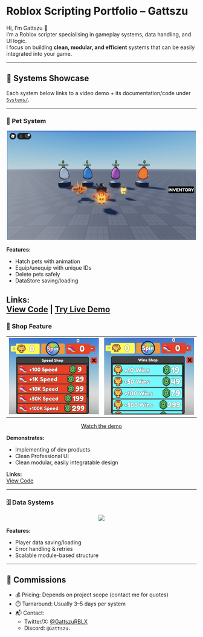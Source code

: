 # Roblox Scripting Portfolio – Gattszu

Hi, I’m Gattszu 👋  
I’m a Roblox scripter specialising in gameplay systems, data handling, and UI logic.  
I focus on building **clean, modular, and efficient** systems that can be easily integrated into your game.

---

## 💼 Systems Showcase

Each system below links to a video demo + its documentation/code under [`Systems/`](Systems).

---

### 🐾 Pet System
<p align="center">
  <a href="https://www.youtube.com/watch?v=NcmDej2jaSU">
    <img src="PetSystemDemo.png" width="500">
  </a>
</p>

**Features:**
- Hatch pets with animation  
- Equip/unequip with unique IDs  
- Delete pets safely  
- DataStore saving/loading  

**Links:**  
[View Code](https://github.com/YourUsername/Roblox-ShopSystem) | [Try Live Demo](https://www.roblox.com/games/PLACE_ID)
---

### 🛒 Shop Feature
<p align="center">
  <table>
    <tr>
      <td><img src="SpeedShop-ss.png" width="500"></td>
      <td><img src="WinShop-ss.png" width="500"></td> 
    </tr>
  </table>
</p>

<p align="center">
  <a href="https://youtu.be/aEUMjJX5TuM">
    Watch the demo
  </a>
</p>

**Demonstrates:**
- Implementing of dev products
- Clean Professional UI
- Clean modular, easily integratable design  

**Links:**  
[View Code](https://github.com/Gattszu/Portfolio/tree/main/ShopFeature) 

---

### 🗄️ Data Systems
<p align="center">
  <a href="YOUTUBE_LINK_HERE">
    <img src="THUMBNAIL_LINK_HERE" width="500">
  </a>
</p>

**Features:**
- Player data saving/loading  
- Error handling & retries  
- Scalable module-based structure  

---

## 📩 Commissions
- 💰 Pricing: Depends on project scope (contact me for quotes)  
- ⏱️ Turnaround: Usually 3–5 days per system  
- 📬 Contact:  
  - Twitter/X: [@GattszuRBLX](https://x.com/GattszuRBLX)  
  - Discord: `@Gattszu.`  
